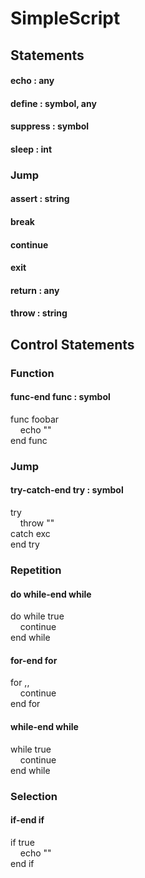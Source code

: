 # SimpleScript

## Statements

#### echo : any

#### define : symbol, any

#### suppress : symbol

#### sleep : int

### Jump

#### assert : string

#### break

#### continue

#### exit

#### return : any

#### throw : string

## Control Statements

### Function

#### func-end func : symbol

func foobar<br>
&nbsp;&nbsp;&nbsp;&nbsp;echo ""<br>
end func

### Jump

#### try-catch-end try : symbol

try<br>
&nbsp;&nbsp;&nbsp;&nbsp;throw ""<br>
catch exc<br>
end try

### Repetition

#### do while-end while

do while true<br>
&nbsp;&nbsp;&nbsp;&nbsp;continue<br>
end while

#### for-end for

for ,,<br>
&nbsp;&nbsp;&nbsp;&nbsp;continue<br>
end for

#### while-end while

while true<br>
&nbsp;&nbsp;&nbsp;&nbsp;continue<br>
end while

### Selection

#### if-end if

if true<br>
&nbsp;&nbsp;&nbsp;&nbsp;echo ""<br>
end if
